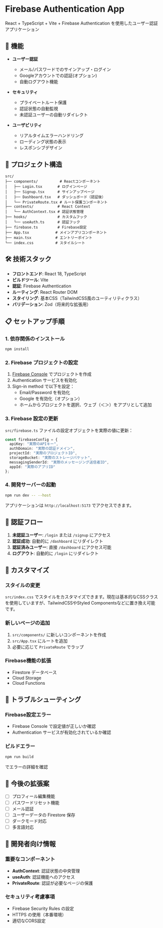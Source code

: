# Firebase Authentication App

React + TypeScript + Vite + Firebase Authentication を使用したユーザー認証アプリケーション

## 🚀 機能

- **ユーザー認証**
  - メール/パスワードでのサインアップ・ログイン
  - Googleアカウントでの認証(オプション)
  - 自動ログアウト機能
  
- **セキュリティ**
  - プライベートルート保護
  - 認証状態の自動監視
  - 未認証ユーザーの自動リダイレクト

- **ユーザビリティ**
  - リアルタイムエラーハンドリング
  - ローディング状態の表示
  - レスポンシブデザイン

## 📁 プロジェクト構造

```
src/
├── components/          # Reactコンポーネント
│   ├── Login.tsx       # ログインページ
│   ├── Signup.tsx      # サインアップページ
│   ├── Dashboard.tsx   # ダッシュボード（認証後）
│   └── PrivateRoute.tsx # ルート保護コンポーネント
├── contexts/           # React Context
│   └── AuthContext.tsx # 認証状態管理
├── hooks/              # カスタムフック
│   └── useAuth.ts      # 認証フック
├── firebase.ts         # Firebase設定
├── App.tsx            # メインアプリコンポーネント
├── main.tsx           # エントリーポイント
└── index.css          # スタイルシート
```

## 🛠 技術スタック

- **フロントエンド**: React 18, TypeScript
- **ビルドツール**: Vite
- **認証**: Firebase Authentication
- **ルーティング**: React Router DOM
- **スタイリング**: 基本CSS（TailwindCSS風のユーティリティクラス）
- **バリデーション**: Zod（将来的な拡張用）

## 📋 セットアップ手順

### 1. 依存関係のインストール

```bash
npm install
```

### 2. Firebase プロジェクトの設定

1. [Firebase Console](https://console.firebase.google.com/) でプロジェクトを作成
2. Authentication サービスを有効化
3. Sign-in method で以下を設定：
   - Email/Password を有効化
   - Google を有効化（オプション）
   - ホームからプロジェクトを選択、ウェブ（＜＞）をアプリとして追加

### 3. Firebase 設定の更新

`src/firebase.ts` ファイルの設定オブジェクトを実際の値に更新：

```typescript
const firebaseConfig = {
  apiKey: "実際のAPIキー",
  authDomain: "実際の認証ドメイン",
  projectId: "実際のプロジェクトID",
  storageBucket: "実際のストレージバケット",
  messagingSenderId: "実際のメッセージング送信者ID",
  appId: "実際のアプリID"
};
```

### 4. 開発サーバーの起動

```bash
npm run dev -- --host
```

アプリケーションは `http://localhost:5173` でアクセスできます。

## 🔐 認証フロー

1. **未認証ユーザー**: `/login` または `/signup` にアクセス
2. **認証成功**: 自動的に `/dashboard` にリダイレクト
3. **認証済みユーザー**: 直接 `/dashboard` にアクセス可能
4. **ログアウト**: 自動的に `/login` にリダイレクト

## 🎨 カスタマイズ

### スタイルの変更

`src/index.css` でスタイルをカスタマイズできます。現在は基本的なCSSクラスを使用していますが、TailwindCSSやStyled Componentsなどに置き換え可能です。

### 新しいページの追加

1. `src/components/` に新しいコンポーネントを作成
2. `src/App.tsx` にルートを追加
3. 必要に応じて `PrivateRoute` でラップ

### Firebase機能の拡張

- Firestore データベース
- Cloud Storage
- Cloud Functions

## 🐛 トラブルシューティング

### Firebase設定エラー

- Firebase Console で設定値が正しいか確認
- Authentication サービスが有効化されているか確認

### ビルドエラー

```bash
npm run build
```

でエラーの詳細を確認

## 📝 今後の拡張案

- [ ] プロフィール編集機能
- [ ] パスワードリセット機能
- [ ] メール認証
- [ ] ユーザーデータの Firestore 保存
- [ ] ダークモード対応
- [ ] 多言語対応

## 🤝 開発者向け情報

### 重要なコンポーネント

- **AuthContext**: 認証状態の中央管理
- **useAuth**: 認証機能へのアクセス
- **PrivateRoute**: 認証が必要なページの保護

### セキュリティ考慮事項

- Firebase Security Rules の設定
- HTTPS の使用（本番環境）
- 適切なCORS設定

